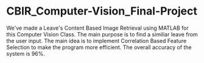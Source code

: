 # CBIR_Computer-Vision_Final-Project
We've made a Leave's Content Based Image Retrieval using MATLAB for this Computer Vision Class. The main purpose is to find a similiar leave from the user input. The main idea is to implement Correlation Based Feature Selection to make the program more efficient. The overall accuracy of the system is 96%.
